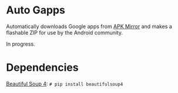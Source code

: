# Auto Gapps
Automatically downloads Google apps from [APK Mirror](https://apkmirror.com) and makes a flashable ZIP for use by the Android community.

In progress.


# Dependencies
[Beautiful Soup 4](http://www.crummy.com/software/BeautifulSoup/): `# pip install beautifulsoup4`
